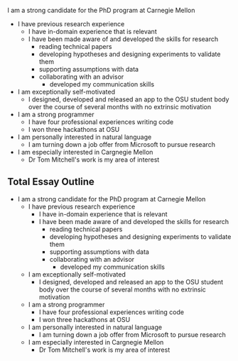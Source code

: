 I am a strong candidate for the PhD program at Carnegie Mellon

- I have previous research experience
  - I have in-domain experience that is relevant
  - I have been made aware of and developed the skills for research
    - reading technical papers
    - developing hypotheses and designing experiments to validate them
    - supporting assumptions with data
    - collaborating with an advisor
      - developed my communication skills
- I am exceptionally self-motivated
  - I designed, developed and released an app to the OSU student body over the course of several months with no extrinsic motivation
- I am a strong programmer
  - I have four professional experiences writing code
  - I won three hackathons at OSU
- I am personally interested in natural language
  - I am turning down a job offer from Microsoft to pursue research
- I am especially interested in Cargnegie Mellon
  - Dr Tom Mitchell's work is my area of interest

## Total Essay Outline

- I am a strong candidate for the PhD program at Carnegie Mellon
  - I have previous research experience
    - I have in-domain experience that is relevant
    - I have been made aware of and developed the skills for research
      - reading technical papers
      - developing hypotheses and designing experiments to validate them
      - supporting assumptions with data
      - collaborating with an advisor
        - developed my communication skills
  - I am exceptionally self-motivated
    - I designed, developed and released an app to the OSU student body over the course of several months with no extrinsic motivation
  - I am a strong programmer
    - I have four professional experiences writing code
    - I won three hackathons at OSU
  - I am personally interested in natural language
    - I am turning down a job offer from Microsoft to pursue research
  - I am especially interested in Cargnegie Mellon
    - Dr Tom Mitchell's work is my area of interest
